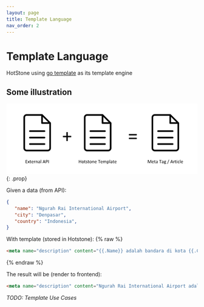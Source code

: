 ```yaml
---
layout: page
title: Template Language
nav_order: 2
---
```


# Template Language

HotStone using [go template](https://golang.org/pkg/text/template/) as its template engine

## Some illustration

![Data Sourcing](assets/images/data-sourcing.png)
{: .prop}


Given a data (from API): 
```json
{
   "name": "Ngurah Rai International Airport",
   "city": "Denpasar",
   "country": "Indonesia",
}
```

With template (stored in Hotstone):
{% raw %}
```html
<meta name="description" content="{{.Name}} adalah bandara di kota {{.City}} - {{.Country}}"/>
```
{% endraw %}

The result will be (render to frontend):
```html
<meta name="description" content="Ngurah Rai International Airport adalah bandara di kota Denpasar - Indonesia"/>
```


_TODO: Template Use Cases_


